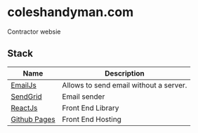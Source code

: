 # coleshandyman.com
Contractor websie

## Stack

|  Name | Description |
| --- |   ----------- |
| [EmailJs](https://www.emailjs.com/) | Allows to send email without a server. |
| [SendGrid](https://sendgrid.com/) | Email sender |
| [ReactJs](https://reactjs.org/) | Front End Library |
| [Github Pages](https://pages.github.com/) | Front End Hosting
